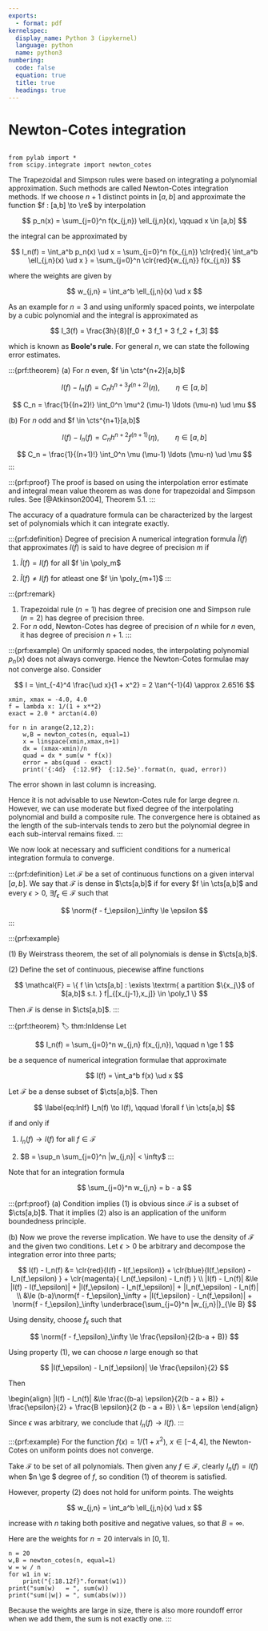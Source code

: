 ```yaml
---
exports:
  - format: pdf
kernelspec:
  display_name: Python 3 (ipykernel)
  language: python
  name: python3
numbering:
  code: false
  equation: true
  title: true
  headings: true
---
```


# Newton-Cotes integration

```{include} math.md
```

```{code-cell}
from pylab import *
from scipy.integrate import newton_cotes
```

The Trapezoidal and Simpson rules were based on integrating a polynomial approximation. Such methods are called Newton-Cotes integration methods.  If we choose $n+1$ distinct points in $[a,b]$ and approximate the function $f : [a,b] \to \re$ by interpolation

$$
p_n(x) = \sum_{j=0}^n f(x_{j,n}) \ell_{j,n}(x), \qquad x \in [a,b]
$$ 

the integral can be approximated by

$$
I_n(f) = \int_a^b p_n(x) \ud x = \sum_{j=0}^n f(x_{j,n}) \clr{red}{ \int_a^b \ell_{j,n}(x) \ud x } = \sum_{j=0}^n \clr{red}{w_{j,n}} f(x_{j,n})
$$

where the weights are given by 

$$
w_{j,n} = \int_a^b \ell_{j,n}(x) \ud x
$$ 

As an example for $n=3$ and using uniformly spaced points, we interpolate by a cubic polynomial and the integral is approximated as

$$
I_3(f) = \frac{3h}{8}[f_0 + 3 f_1 + 3 f_2 + f_3]
$$ 

which is known as **Boole's rule**. For general $n$, we can state the following error estimates.

:::{prf:theorem}
\(a\) For $n$ even, $f \in \cts^{n+2}[a,b]$

$$
I(f) - I_n(f) = C_n h^{n+3} f^{(n+2)}(\eta), \qquad \eta \in [a,b]
$$

$$
C_n = \frac{1}{(n+2)!} \int_0^n \mu^2 (\mu-1) \ldots (\mu-n) \ud \mu
$$

(b) For $n$ odd and $f \in \cts^{n+1}[a,b]$

$$
I(f) - I_n(f) = C_n h^{n+2} f^{(n+1)}(\eta), \qquad \eta \in [a,b]
$$

$$
C_n = \frac{1}{(n+1)!} \int_0^n \mu (\mu-1) \ldots (\mu-n) \ud \mu
$$
:::

:::{prf:proof}
The proof is based on using the interpolation error estimate and integral mean value theorem as was done for trapezoidal and Simpson rules. See [@Atkinson2004], Theorem 5.1.
:::

The accuracy of a quadrature formula can be characterized by the largest set of polynomials which it can integrate exactly.

:::{prf:definition} Degree of precision
A numerical integration formula $\tilde{I}(f)$ that approximates $I(f)$ is said to have degree of precision $m$ if

1.  $\tilde{I}(f) = I(f)$ for all $f \in \poly_m$

2.  $\tilde{I}(f) \ne I(f)$ for atleast one $f \in \poly_{m+1}$
:::

:::{prf:remark}
1. Trapezoidal rule ($n=1$) has degree of precision one and Simpson rule ($n=2$) has degree of precision three. 
1. For $n$ odd, Newton-Cotes has degree of precision of $n$ while for $n$ even, it has degree of precision $n+1$.
:::

:::{prf:example}
On uniformly spaced nodes, the interpolating polynomial $p_n(x)$ does not always converge. Hence the Newton-Cotes formulae may not converge also. Consider

$$
I = \int_{-4}^4 \frac{\ud x}{1 + x^2} = 2 \tan^{-1}(4) \approx 2.6516
$$

```{code-cell}
xmin, xmax = -4.0, 4.0
f = lambda x: 1/(1 + x**2)
exact = 2.0 * arctan(4.0)

for n in arange(2,12,2):
    w,B = newton_cotes(n, equal=1)
    x = linspace(xmin,xmax,n+1)
    dx = (xmax-xmin)/n
    quad = dx * sum(w * f(x))
    error = abs(quad - exact)
    print('{:4d}  {:12.9f}  {:12.5e}'.format(n, quad, error))
```

The error shown in last column is increasing.

Hence it is not advisable to use Newton-Cotes rule for large degree $n$.  However, we can use moderate but fixed degree of the interpolating polynomial and build a composite rule. The convergence here is obtained as the length of the sub-intervals tends to zero but the polynomial degree in each sub-interval remains fixed.
:::

We now look at necessary and sufficient conditions for a numerical integration formula to converge.

:::{prf:definition}
Let $\mathcal{F}$ be a set of continuous functions on a given interval $[a,b]$. We say that $\mathcal{F}$ is dense in $\cts[a,b]$ if for every $f \in \cts[a,b]$ and every $\epsilon > 0$, $\exists f_\epsilon \in \mathcal{F}$ such that

$$
\norm{f - f_\epsilon}_\infty \le \epsilon
$$
:::

:::{prf:example}

(1) By Weirstrass theorem, the set of all polynomials is dense in $\cts[a,b]$. 

(2) Define the set of continuous, piecewise affine functions

$$
\mathcal{F} = \{ f \in \cts[a,b] : \exists \textrm{ a partition $\{x_j\}$ of $[a,b]$ s.t. } f|_{[x_{j-1},x_j]} \in \poly_1 \}
$$

Then $\mathcal{F}$ is dense in $\cts[a,b]$.
:::

:::{prf:theorem}
:label: thm:InIdense
Let 

$$
I_n(f) = \sum_{j=0}^n w_{j,n} f(x_{j,n}), \qquad n \ge 1
$$ 

be a sequence of numerical integration formulae that approximate

$$
I(f) = \int_a^b f(x) \ud x
$$ 

Let $\mathcal{F}$ be a dense subset of $\cts[a,b]$. Then 

$$
\label{eq:InIf}
I_n(f) \to I(f), \qquad \forall f \in \cts[a,b]
$$ 

if and only if

1. $I_n(f) \to I(f)$ for all $f \in \mathcal{F}$

1. $B = \sup_n \sum_{j=0}^n |w_{j,n}| < \infty$
:::

Note that for an integration formula

$$
\sum_{j=0}^n w_{j,n} = b - a
$$

:::{prf:proof}
(a) Condition [](#eq:InIf) implies (1) is obvious since $\mathcal{F}$ is a subset of $\cts[a,b]$. That it implies (2) also is an application of the uniform boundedness principle.

(b) Now we prove the reverse implication. We have to use the density of  $\mathcal{F}$ and the given two conditions. Let $\epsilon > 0$ be arbitrary and decompose the integration error into three parts;

$$
I(f) - I_n(f) &= \clr{red}{I(f) - I(f_\epsilon)} + \clr{blue}{I(f_\epsilon)  - I_n(f_\epsilon) } + \clr{magenta}{ I_n(f_\epsilon) - I_n(f) } \\
|I(f) - I_n(f)| 
&\le |I(f) - I(f_\epsilon)| + |I(f_\epsilon)  - I_n(f_\epsilon)| + |I_n(f_\epsilon) - I_n(f)| \\
&\le (b-a)\norm{f - f_\epsilon}_\infty + |I(f_\epsilon)  - I_n(f_\epsilon)| + \norm{f - f_\epsilon}_\infty \underbrace{\sum_{j=0}^n |w_{j,n}|}_{\le B}
$$ 

Using density, choose $f_\epsilon$ such that

$$
\norm{f - f_\epsilon}_\infty \le \frac{\epsilon}{2(b-a + B)}
$$ 

Using property (1), we can choose $n$ large enough so that

$$
|I(f_\epsilon)  - I_n(f_\epsilon)| \le \frac{\epsilon}{2}
$$ 

Then

\begin{align}
|I(f) - I_n(f)| 
&\le \frac{(b-a) \epsilon}{2(b - a + B)} + \frac{\epsilon}{2} + \frac{B \epsilon}{2 (b - a + B)} \\
&= \epsilon
\end{align}

Since $\epsilon$ was arbitrary, we conclude that $I_n(f) \to I(f)$.
:::

:::{prf:example}
For the function $f(x) = 1/(1+x^2)$, $x \in [-4,4]$, the Newton-Cotes on uniform points does not converge.

Take $\mathcal{F}$ to be set of all polynomials. Then given any $f \in \mathcal{F}$, clearly $I_n(f) = I(f)$ when $n \ge $ degree of $f$, so condition (1) of theorem is satisfied.

However, property (2) does not hold for uniform points. The weights

$$
w_{j,n} = \int_a^b \ell_{j,n}(x) \ud x
$$

increase with $n$ taking both positive and negative values, so that $B = \infty$. 

Here are the weights for $n=20$ intervals in $[0,1]$.

```{code-cell}
n = 20
w,B = newton_cotes(n, equal=1)
w = w / n
for w1 in w:
    print("{:18.12f}".format(w1))
print("sum(w)   = ", sum(w))
print("sum(|w|) = ", sum(abs(w)))
```

Because the weights are large in size, there is also more roundoff error when we add them, the sum is not exactly one.
:::
